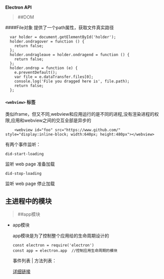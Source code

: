 **Electron API**
> ##DOM 

####File对象
提供了一个path属性，获取文件真实路径

```
  var holder = document.getElementById('holder');
  holder.ondragover = function () {
    return false;
  };
  holder.ondragleave = holder.ondragend = function () {
    return false;
  };
  holder.ondrop = function (e) {
    e.preventDefault();
    var file = e.dataTransfer.files[0];
    console.log('File you dragged here is', file.path);
    return false;
  };
```

#### `<webview>` 标签
类似iframe，但又不同,webview和应用运行的是不同的进程,没有渲染进程的权限,应用和webview之间的交互全部是异步的
```
	<webview id="foo" src="https://www.github.com/" style="display:inline-block; width:640px; height:480px"></webview>
```

有两个事件监听：

	did-start-loading

监听 web page 准备加载

	did-stop-loading

监听 web page 停止加载


**<h2>主进程中的模块</h2>**
> ##app模块

- app模块
	
	app模块是为了控制整个应用给的生命周期设计的
	
	```
	const electron = require('electron')
	const app = electron.app  //控制应用生命周期的模块
	```
	
	事件列表 | 方法列表：

	[详细链接](https://www.w3cschool.cn/electronmanual/electronmanual-electronapp.html)
	
	